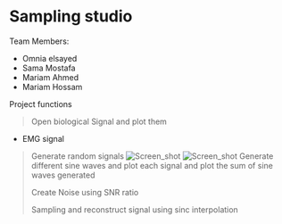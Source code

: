 # Sampling studio
Team Members:
>
* Omnia elsayed 
* Sama Mostafa 
* Mariam Ahmed
* Mariam Hossam  
>
Project functions
>Open biological Signal and plot them  
* EMG signal
>Generate random signals 
>![Screen_shot](https://i.imgur.com/IJEEmEV.png)
>![Screen_shot](https://i.imgur.com/oYjTcoH.png)
>Generate different sine waves and plot each signal and plot the sum of sine waves generated
>
>Create Noise using SNR ratio 
>
> Sampling and reconstruct signal using sinc interpolation

